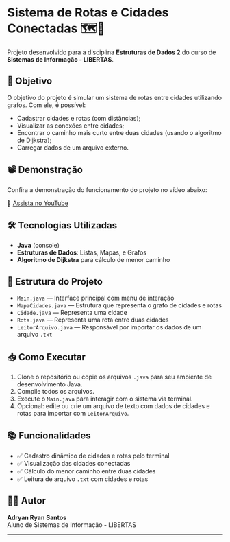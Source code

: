 # Sistema de Rotas e Cidades Conectadas 🗺️🚗

Projeto desenvolvido para a disciplina **Estruturas de Dados 2** do curso de **Sistemas de Informação - LIBERTAS**.

## 🎯 Objetivo

O objetivo do projeto é simular um sistema de rotas entre cidades utilizando grafos. Com ele, é possível:

- Cadastrar cidades e rotas (com distâncias);
- Visualizar as conexões entre cidades;
- Encontrar o caminho mais curto entre duas cidades (usando o algoritmo de Dijkstra);
- Carregar dados de um arquivo externo.

## 📽️ Demonstração

Confira a demonstração do funcionamento do projeto no vídeo abaixo:

🔗 [Assista no YouTube](https://www.youtube.com/watch?v=PYOJBNtpJDk)

## 🛠️ Tecnologias Utilizadas

- **Java** (console)
- **Estruturas de Dados**: Listas, Mapas, e Grafos
- **Algoritmo de Dijkstra** para cálculo de menor caminho

## 📂 Estrutura do Projeto

- `Main.java` — Interface principal com menu de interação
- `MapaCidades.java` — Estrutura que representa o grafo de cidades e rotas
- `Cidade.java` — Representa uma cidade
- `Rota.java` — Representa uma rota entre duas cidades
- `LeitorArquivo.java` — Responsável por importar os dados de um arquivo `.txt`

## 📥 Como Executar

1. Clone o repositório ou copie os arquivos `.java` para seu ambiente de desenvolvimento Java.
2. Compile todos os arquivos.
3. Execute o `Main.java` para interagir com o sistema via terminal.
4. Opcional: edite ou crie um arquivo de texto com dados de cidades e rotas para importar com `LeitorArquivo`.

## 📚 Funcionalidades

- ✅ Cadastro dinâmico de cidades e rotas pelo terminal
- ✅ Visualização das cidades conectadas
- ✅ Cálculo do menor caminho entre duas cidades
- ✅ Leitura de arquivo `.txt` com cidades e rotas

## 👨‍💻 Autor

**Adryan Ryan Santos**  
Aluno de Sistemas de Informação - LIBERTAS

---

